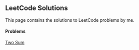 ## LeetCode Solutions
This page contains the solutions to LeetCode problems by me.

#### Problems
[Two Sum](Two%20Sum)
